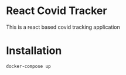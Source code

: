 # React Covid Tracker

This is a react based covid tracking application

# Installation

```
docker-compose up
```

